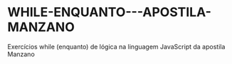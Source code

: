 # WHILE-ENQUANTO---APOSTILA-MANZANO
Exercícios while (enquanto) de lógica na linguagem JavaScript da apostila Manzano 
